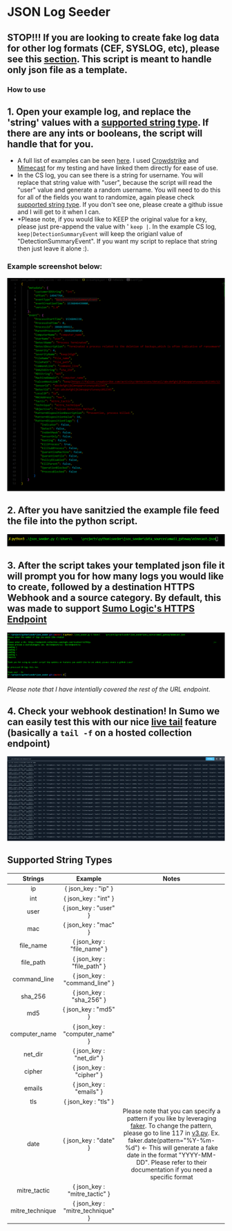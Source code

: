 # JSON Log Seeder

## STOP!!! If you are looking to create fake log data for other log formats (CEF, SYSLOG, etc), please see this [section](/seeder/readme.md). This script is meant to handle only json file as a template. 


### How to use ### 


## 1. Open your example log, and replace the 'string' values with a [supported string type](#supported-string-types). If there are any ints or booleans, the script will handle that for you.
-  A full list of examples can be seen [here](/seeder/json_seeder/data_sources/). I used [Crowdstrike](/seeder/json_seeder/data_sources/edr/crowdstrike/cs-example.json) and [Mimecast](/seeder/json_seeder/data_sources/email_gateway/mimecast.json) for my testing and have linked them directly for ease of use. 
- In the CS log, you can see there is a string for username. You will replace that string value with "user", because the script will read the "user" value and generate a random username. You will need to do this for all of the fields you want to randomize, again please check [supported string type](#supported-string-types). If you don't see one, please create a github issue and I will get to it when I can. 
- *Please note, if you would like to KEEP the original value for a key, please just pre-append the value with ' ```keep |```. In the example CS log, ```keep|DetectionSummaryEvent``` will keep the origianl value of "DetectionSummaryEvent". If you want my script to replace that string then just leave it alone :). 

### Example screenshot below:
![alt text](/seeder/json_seeder/screenshots/example-cs.png)

## 2. After you have sanitzied the example file feed the file into the python script.

![alt text](/seeder/json_seeder/screenshots/cli.png)

## 3. After the script takes your templated json file it will prompt you for how many logs you would like to create, followed by a destination HTTPS Webhook and a source category. By default, this was made to support [Sumo Logic's HTTPS Endpoint](https://help.sumologic.com/docs/send-data/hosted-collectors/http-source/logs-metrics/#configure-an-httplogs-and-metrics-source) 

![alt text](/seeder/json_seeder/screenshots/full_cli.png)

*Please note that I have intentially covered the rest of the URL endpoint*. 


## 4. Check your webhook destination! In Sumo we can easily test this with our nice [live tail](https://help.sumologic.com/docs/search/live-tail/about-live-tail/) feature (basically a ```tail -f``` on a hosted collection endpoint)

![alt text](/seeder/json_seeder/screenshots/live_tail.png)


## Supported String Types
| Strings | Example | Notes |
| :-------------: | :-------------: | :-------------: |
ip | { json_key : "ip" }
int | { json_key : "int" }
user | { json_key : "user" }
mac | { json_key : "mac" }
file_name | { json_key : "file_name" }
file_path | { json_key : "file_path" }
command_line | { json_key : "command_line" }
sha_256 | { json_key : "sha_256" }
md5 | { json_key : "md5" }
computer_name | { json_key : "computer_name" }
net_dir | { json_key : "net_dir" }
cipher | { json_key : "cipher" }
emails | { json_key : "emails" }
tls | { json_key : "tls" }
date | { json_key : "date" } | Please note that you can specify a pattern if you like by leveraging [faker](https://faker.readthedocs.io/en/master/providers/faker.providers.date_time.html). To change the pattern, please go to line 117 in [v3.py](/loggen/v2/v3.py).  Ex. faker.date(pattern="%Y-%m-%d") <- This will generate a fake date in the format "YYYY-MM-DD". Please refer to their documentation if you need a specific format
mitre_tactic | { json_key : "mitre_tactic" } |
mitre_technique | { json_key : "mitre_technique" } | 
